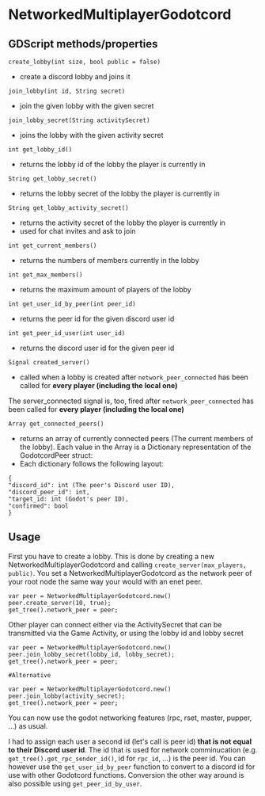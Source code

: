 # NetworkedMultiplayerGodotcord

## GDScript methods/properties

`create_lobby(int size, bool public = false)`

- create a discord lobby and joins it

`join_lobby(int id, String secret)`

- join the given lobby with the given secret

`join_lobby_secret(String activitySecret)`

- joins the lobby with the given activity secret

`int get_lobby_id()`

- returns the lobby id of the lobby the player is currently in

`String get_lobby_secret()`

- returns the lobby secret of the lobby the player is currently in

`String get_lobby_activity_secret()`

- returns the activity secret of the lobby the player is currently in
- used for chat invites and ask to join
  
`int get_current_members()`

- returns the numbers of members currently in the lobby

`int get_max_members()`

- returns the maximum amount of players of the lobby

`int get_user_id_by_peer(int peer_id)`

- returns the peer id for the given discord user id

`int get_peer_id_user(int user_id)`

- returns the discord user id for the given peer id

`Signal created_server()`

- called when a lobby is created after `network_peer_connected` has been called for **every player (including the local one)**

The server_connected signal is, too, fired after `network_peer_connected` has been called for **every player (including the local one)**

`Array get_connected_peers()`

- returns an array of currently connected peers (The current members of the lobby). Each value in the Array is a Dictionary representation of the GodotcordPeer struct:
- Each dictionary follows the following layout:

```
{
"discord_id": int (The peer's Discord user ID),
"discord_peer_id": int,
"target_id: int (Godot's peer ID),
"confirmed": bool
}
```

## Usage

First you have to create a lobby. This is done by creating a new NetworkedMultiplayerGodotcord and calling `create_server(max_players, public)`. You set a NetworkedMultiplayerGodotcord as the network peer of your root node the same way your would with an enet peer.

```GDScript
var peer = NetworkedMultiplayerGodotcord.new()
peer.create_server(10, true);
get_tree().network_peer = peer;
```

Other player can connect either via the ActivitySecret that can be transmitted via the Game Activity, or using the lobby id and lobby secret

```GDScript
var peer = NetworkedMultiplayerGodotcord.new()
peer.join_lobby_secret(lobby_id, lobby_secret);
get_tree().network_peer = peer;

#Alternative

var peer = NetworkedMultiplayerGodotcord.new()
peer.join_lobby(activity_secret);
get_tree().network_peer = peer;
```

You can now use the godot networking features (rpc, rset, master, pupper, ...) as usual.

I had to assign each user a second id (let's call is peer id) **that is not equal to their Discord user id**. The id that is used for network comminucation (e.g. `get_tree().get_rpc_sender_id()`, id for `rpc_id`, ...) is the peer id. You can however use the `get_user_id_by_peer` function to convert to a discord id for use with other Godotcord functions. Conversion the other way around is also possible using `get_peer_id_by_user`.
